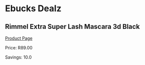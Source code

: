 
# Ebucks Dealz
## Rimmel Extra Super Lash Mascara 3d Black
[Product Page](https://www.ebucks.com/web/shop/productSelected.do?prodId=1133380450&catId=908607666)

Price: R89.00

Savings: 10.0


	
